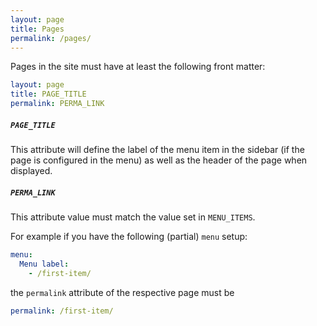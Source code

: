 ```yaml
---
layout: page
title: Pages
permalink: /pages/
---
```


Pages in the site must have at least the following front matter:

```yaml
layout: page
title: PAGE_TITLE
permalink: PERMA_LINK
```

##### `PAGE_TITLE`

This attribute will define the label of the menu item in the sidebar (if the
page is configured in the menu) as well as the header of the page when
displayed.

##### `PERMA_LINK`

This attribute value must match the value set in `MENU_ITEMS`.

For example if you have the following (partial) `menu` setup:

```yaml
menu:
  Menu label:
    - /first-item/
```

the `permalink` attribute of the respective page must be

```yaml
permalink: /first-item/
```
